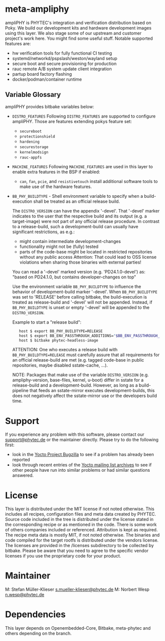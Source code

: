 meta-ampliphy
=============

ampliPHY is PHYTEC's integration and verification distribution based on
Poky. We build our development kits and hardware development images
using this layer. We also stage some of our upstream and customer
project's work here. You might find some useful stuff.
Notable supported features are:

 * hw verification tools for fully functional CI testing
 * systemd/networkd/pspslash/weston/wayland setup
 * secure boot and secure provisioning for production
 * rauc remote A/B system update client integration
 * partup board factory flashing
 * docker/podman/container runtime

Variable Glossary
-----------------

ampliPHY provides bitbake variables below:

* `DISTRO_FEATURES`
  Following `DISTRO_FEATURES` are supported to configure ampliPHY. Those are
  features extending pokys feature set:
  - `secureboot`
  - `protectionshield`
  - `hardening`
  - `securestorage`
  - `kernelmodsign`
  - `rauc-appfs`

* `MACHINE_FEATURES`
  Following `MACHINE_FEATURES` are used in this layer to enable extra features
  in the BSP if enabled:
  - `can`, `fan`, `pcie`, and `resistivetouch` install additional software tools
    to make use of the hardware features.

* `BB_PHY_BUILDTYPE` - Shell environment variable to specify when a
  build-execution shall be treated as an official release build.

  The `DISTRO_VERSION` can have the appendix '-devel'. That '-devel' marker
  indicates to the user that the respective build and its output (e.g. a
  target-image) were not part of any official release procedure.
  In contrast to a release-build, such a development-build can usually have
  significant restrictions, as e.g.:
  - might contain intermediate development-changes
  - functionality might not be (fully) tested
  - parts of the code-base might be located in restricted repositories without
    any public access
    Attention: That could lead to OSS license violations when sharing those binaries
    with external parties!

  You can read a '-devel' marked version (e.g. 'PD24.1.0-devel') as:
    "based on PD24.1.0, but contains developer-changes on top"

  Use the environment variable `BB_PHY_BUILDTYPE` to influence the behavior of
  development-build marker '-devel'. When `BB_PHY_BUILDTYPE` was set to
  'RELEASE' before calling bitbake, the build-execution is treated as
  release-build and '-devel' will not be appended. Instead, if
  `BB_PHY_BUILDTYPE` is unset or empty '-devel' will be appended to the
  `DISTRO_VERSION`.

     Example to start a "release build":
     ```bash
        host $ export BB_PHY_BUILDTYPE=RELEASE
        host $ export BB_ENV_PASSTHROUGH_ADDITIONS="$BB_ENV_PASSTHROUGH_ADDITIONS BB_PHY_BUILDTYPE"
        host $ bitbake phytec-headless-image
     ```

  ATTENTION: One who executes a release build with `BB_PHY_BUILDTYPE=RELEASE`
  must carefully assure that all requirements for an official release-build are
  met (e.g. tagged code-base in public repositories, maybe disabled
  sstate-cache, ...).

  NOTE: Packages that make use of the variable `DISTRO_VERSION` (e.g.
        ampliphy-version, base-files, kernel, u-boot) differ in sstate for a
        release-build and a development-build. However, as long as a build-
        pipeline that feeds an sstate-mirror executes development-builds, this
        does not negatively affect the sstate-mirror use or the developers
        build time.

Support
=======

If you experience any problem with this software, please contact our
<support@phytec.de> or the maintainer directly.
Please try to do the following first:

* look in the
  [Yocto Project Bugzilla](http://bugzilla.yoctoproject.org/)
  to see if a problem has already been reported
* look through recent entries of the
  [Yocto mailing list archives](https://lists.yoctoproject.org/pipermail/yocto/)
  to see if other people have run into similar
  problems or had similar questions answered.

License
=======

This layer is distributed under the MIT license if not noted otherwise.
This includes all recipes, configuration files and meta data created by
PHYTEC. Source code included in the tree is distributed under the
license stated in the corresponding recipe or as mentioned in the code.
There is some work of others companies included or referenced.
Attribution is kept as required. The recipe meta data is mostly MIT,
if not noted otherwise. The binaries and code compiled for the target
rootfs is distributed under the vendors license. The licenses are
provided in the /licenses subdirectory to be collected by bitbake.
Please be aware that you need to agree to the specific vendor licenses
if you use the proprietary code for your product.

Maintainer
==========

M:  Stefan Müller-Klieser <s.mueller-klieser@phytec.de>
M:  Norbert Wesp <n.wesp@phytec.de>

Dependencies
============

This layer depends on Openembedded-Core, Bitbake, meta-phytec and others
depending on the branch.
